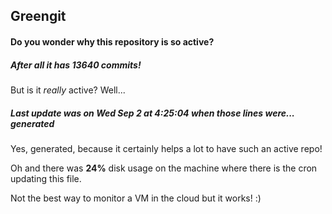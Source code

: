 ## Greengit

#### Do you wonder why this repository is so active?

##### After all it has 13640 commits!

But is it *really* active? Well...

##### Last update was on Wed Sep 2 at 4:25:04 when those lines were... generated

Yes, generated, because it certainly helps a lot to have such an active repo!

Oh and there was **24%** disk usage on the machine
where there is the cron updating this file.

Not the best way to monitor a VM in the cloud but it works! :)
